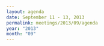 ```yaml
---
layout: agenda
date: September 11 - 13, 2013
permalink: meetings/2013/09/agenda
year: "2013"
month: "09"
---
```


